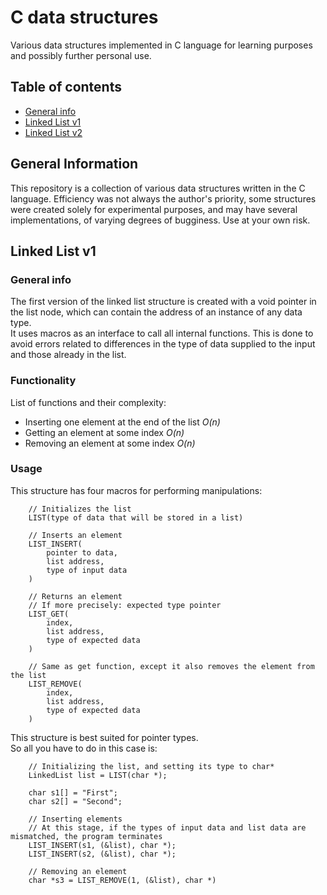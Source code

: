 # C data structures
Various data structures implemented in C language for learning purposes 
and possibly further personal use.

## Table of contents
* [General info](#general-information)
* [Linked List v1](#linked-list-v1)
* [Linked List v2](#linked-list-v2)

## General Information
This repository is a collection of various data structures written in the C language. 
Efficiency was not always the author's priority, some structures were created solely 
for experimental purposes, and may have several implementations, of varying degrees of bugginess. 
Use at your own risk.

## Linked List v1
### General info
The first version of the linked list structure is created with a void pointer 
in the list node, which can contain the address of an instance of any data type. \
It uses macros as an interface to call all internal functions. 
This is done to avoid errors related to differences in the type of data supplied 
to the input and those already in the list.

### Functionality
List of functions and their complexity:
- Inserting one element at the end of the list *O(n)*
- Getting an element at some index *O(n)*
- Removing an element at some index *O(n)*

### Usage
This structure has four macros for performing manipulations:
```
    // Initializes the list
    LIST(type of data that will be stored in a list)

    // Inserts an element
    LIST_INSERT(
        pointer to data, 
        list address, 
        type of input data
    )

    // Returns an element
    // If more precisely: expected type pointer
    LIST_GET(
        index, 
        list address, 
        type of expected data
    )

    // Same as get function, except it also removes the element from the list
    LIST_REMOVE(
        index,
        list address,
        type of expected data
    )
```

This structure is best suited for pointer types. \
So all you have to do in this case is:

``` 
    // Initializing the list, and setting its type to char*
    LinkedList list = LIST(char *);

    char s1[] = "First";
    char s2[] = "Second";

    // Inserting elements
    // At this stage, if the types of input data and list data are mismatched, the program terminates
    LIST_INSERT(s1, (&list), char *);
    LIST_INSERT(s2, (&list), char *);

    // Removing an element
    char *s3 = LIST_REMOVE(1, (&list), char *)
```